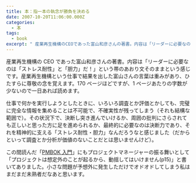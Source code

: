 ```yaml
---
title: 本：指一本の執念が勝負を決める
date: 2007-10-20T11:06:00.000Z
categories:
  - 本
tags:
  - book
excerpt: " 産業再生機構のCEOであった富山和彦さんの著書。内容は「リーダーに必要なのは「ストレス耐性」と「胆力」だ！」という帯のあおり文そのままという感じです。産業再生機構という仕事で結果を出した富山さんの言葉は重みがあり、ひたすらに尊敬の念を覚えます。170ページほどですが、1ページあたりの字数が少ないので一日あれば読めます。"
---
```


産業再生機構の CEO であった富山和彦さんの著書。内容は「リーダーに必要なのは「ストレス耐性」と「胆力」だ！」という帯のあおり文そのままという感じです。産業再生機構という仕事で結果を出した富山さんの言葉は重みがあり、ひたすらに尊敬の念を覚えます。170 ページほどですが、1 ページあたりの字数が少ないので一日あれば読めます。

仕事で何かを実行しようとしたときに、いろいろ調査とか評価とかしても、完璧に完全な情報を集めることは不可能で、不確実性が残ってしまう（それも結構な範囲で）。その状況下で、決断し突き進んでいけるか、周囲の批判にさらされても正しいと思った方に足を進められるか、最終的に必要なのは決断力であり、それを精神的に支える「ストレス耐性・胆力」なんだろうなと感じました（だからといって調査とか分析が価値のないことだとは思いませんけど）。

この間読んだ「[PMBOK 入門](http://www.amazon.co.jp/gp/product/4274066150/249-8435951-8869142?ie=UTF8&tag=yutakayamaguc-22&linkCode=xm2&camp=247&creativeASIN=4274066150)」にもプロジェクトマネージャーの振る舞いとして「プロジェクトは想定外のことが起るから、動揺してはいけません(p15)」と書いてありました。小さな問題が予想外に発生しただけでオドオドしてしまう私はまだまだ未熟者だなあと思います。
